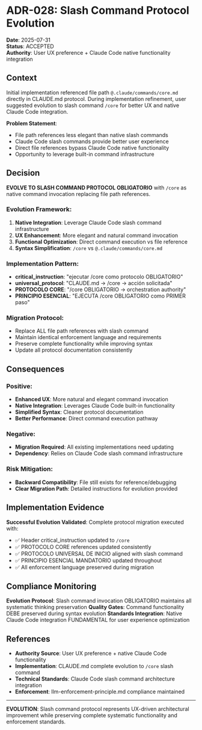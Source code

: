 # ADR-028: Slash Command Protocol Evolution

**Date**: 2025-07-31  
**Status**: ACCEPTED  
**Authority**: User UX preference + Claude Code native functionality integration

## Context

Initial implementation referenced file path `@.claude/commands/core.md` directly in CLAUDE.md protocol. During implementation refinement, user suggested evolution to slash command `/core` for better UX and native Claude Code integration.

**Problem Statement**: 
- File path references less elegant than native slash commands
- Claude Code slash commands provide better user experience
- Direct file references bypass Claude Code native functionality
- Opportunity to leverage built-in command infrastructure

## Decision

**EVOLVE TO SLASH COMMAND PROTOCOL OBLIGATORIO** with `/core` as native command invocation replacing file path references.

### Evolution Framework:
1. **Native Integration**: Leverage Claude Code slash command infrastructure
2. **UX Enhancement**: More elegant and natural command invocation  
3. **Functional Optimization**: Direct command execution vs file reference
4. **Syntax Simplification**: `/core` vs `@.claude/commands/core.md`

### Implementation Pattern:
- **critical_instruction**: "ejecutar /core como protocolo OBLIGATORIO"
- **universal_protocol**: "CLAUDE.md → /core → acción solicitada"
- **PROTOCOLO CORE**: "/core OBLIGATORIO → orchestration authority"
- **PRINCIPIO ESENCIAL**: "EJECUTA /core OBLIGATORIO como PRIMER paso"

### Migration Protocol:
- Replace ALL file path references with slash command
- Maintain identical enforcement language and requirements
- Preserve complete functionality while improving syntax
- Update all protocol documentation consistently

## Consequences

### Positive:
- **Enhanced UX**: More natural and elegant command invocation
- **Native Integration**: Leverages Claude Code built-in functionality
- **Simplified Syntax**: Cleaner protocol documentation
- **Better Performance**: Direct command execution pathway

### Negative:
- **Migration Required**: All existing implementations need updating
- **Dependency**: Relies on Claude Code slash command infrastructure

### Risk Mitigation:
- **Backward Compatibility**: File still exists for reference/debugging
- **Clear Migration Path**: Detailed instructions for evolution provided

## Implementation Evidence

**Successful Evolution Validated**: Complete protocol migration executed with:
- ✅ Header critical_instruction updated to `/core`
- ✅ PROTOCOLO CORE references updated consistently  
- ✅ PROTOCOLO UNIVERSAL DE INICIO aligned with slash command
- ✅ PRINCIPIO ESENCIAL MANDATORIO updated throughout
- ✅ All enforcement language preserved during migration

## Compliance Monitoring

**Evolution Protocol**: Slash command invocation OBLIGATORIO maintains all systematic thinking preservation
**Quality Gates**: Command functionality DEBE preserved during syntax evolution
**Standards Integration**: Native Claude Code integration FUNDAMENTAL for user experience optimization

## References

- **Authority Source**: User UX preference + native Claude Code functionality
- **Implementation**: CLAUDE.md complete evolution to `/core` slash command
- **Technical Standards**: Claude Code slash command architecture integration
- **Enforcement**: llm-enforcement-principle.md compliance maintained

---
**EVOLUTION**: Slash command protocol represents UX-driven architectural improvement while preserving complete systematic functionality and enforcement standards.